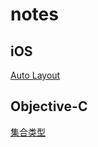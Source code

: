# notes
## iOS
[Auto Layout](/iOS/auto-layout.md)

## Objective-C
[集合类型](/Objective-C/Collections.md)